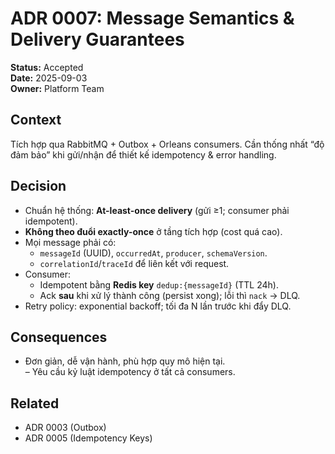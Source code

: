 # ADR 0007: Message Semantics & Delivery Guarantees
**Status:** Accepted  
**Date:** 2025-09-03  
**Owner:** Platform Team

## Context
Tích hợp qua RabbitMQ + Outbox + Orleans consumers. Cần thống nhất “độ đảm bảo” khi gửi/nhận để thiết kế idempotency & error handling.

## Decision
- Chuẩn hệ thống: **At-least-once delivery** (gửi ≥1; consumer phải idempotent).
- **Không theo đuổi exactly-once** ở tầng tích hợp (cost quá cao).
- Mọi message phải có:
  - `messageId` (UUID), `occurredAt`, `producer`, `schemaVersion`.
  - `correlationId`/`traceId` để liên kết với request.
- Consumer:
  - Idempotent bằng **Redis key** `dedup:{messageId}` (TTL 24h).
  - Ack **sau** khi xử lý thành công (persist xong); lỗi thì `nack` → DLQ.
- Retry policy: exponential backoff; tối đa N lần trước khi đẩy DLQ.

## Consequences
+ Đơn giản, dễ vận hành, phù hợp quy mô hiện tại.  
– Yêu cầu kỷ luật idempotency ở tất cả consumers.

## Related
- ADR 0003 (Outbox)  
- ADR 0005 (Idempotency Keys)
